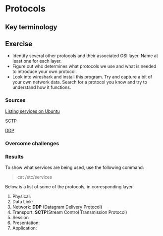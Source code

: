 # Protocols


## Key terminology


## Exercise
- Identify several other protocols and their associated OSI layer. Name at least one for each layer.
- Figure out who determines what protocols we use and what is needed to introduce your own protocol.
- Look into wireshark and install this program. Try and capture a bit of your own network data. Search for a protocol you know and try to understand how it functions.

### Sources
[Listing services on Ubuntu](http://manpages.ubuntu.com/manpages/bionic/man5/services.5.html)

[SCTP](https://en.wikipedia.org/wiki/Stream_Control_Transmission_Protocol)

[DDP](https://www.geeksforgeeks.org/datagram-delivery-protocol-ddp/)

### Overcome challenges


### Results
To show what services are being used, use the following command:
> cat /etc/services

Below is a list of some of the protocols, in corresponding layer.
1. Physical: 
2. Data Link: 
3. Network: **DDP** (Datagram Delivery Protocol)
4. Transport: **SCTP**(Stream Control Transmission Protocol)
5. Session
6. Presentation:
7. Application: